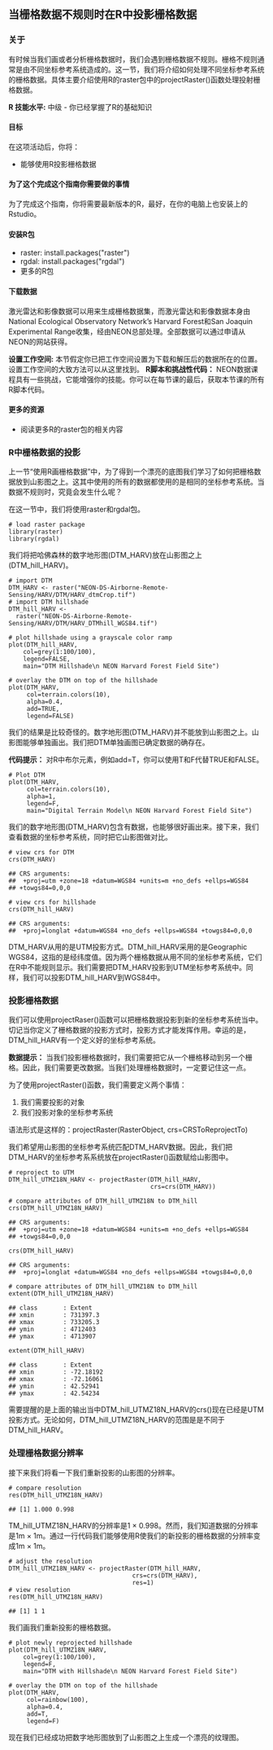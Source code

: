 ## 当栅格数据不规则时在R中投影栅格数据

### 关于
有时候当我们画或者分析栅格数据时，我们会遇到栅格数据不规则。栅格不规则通常是由不同坐标参考系统造成的。这一节，我们将介绍如何处理不同坐标参考系统的栅格数据。具体主要介绍使用R的raster包中的projectRaster()函数处理投射栅格数据。

**R 技能水平:** 中级 - 你已经掌握了R的基础知识

#### 目标

在这项活动后，你将：

* 能够使用R投影栅格数据

#### 为了这个完成这个指南你需要做的事情

为了完成这个指南，你将需要最新版本的R，最好，在你的电脑上也安装上的Rstudio。

#### 安装R包
* raster: install.packages("raster")
* rgdal: install.packages("rgdal")
* 更多的R包

#### 下载数据

激光雷达和影像数据可以用来生成栅格数据集，而激光雷达和影像数据本身由National Ecological Observatory Network’s Harvard Forest和San Joaquin Experimental Range收集，经由NEON总部处理。全部数据可以通过申请从NEON的网站获得。

**设置工作空间:** 本节假定你已把工作空间设置为下载和解压后的数据所在的位置。设置工作空间的大致方法可以从这里找到。
**R脚本和挑战性代码：** NEON数据课程具有一些挑战，它能增强你的技能。你可以在每节课的最后，获取本节课的所有R脚本代码。

#### 更多的资源
* 阅读更多R的raster包的相关内容

### R中栅格数据的投影

上一节“使用R画栅格数据”中，为了得到一个漂亮的底图我们学习了如何把栅格数据放到山影图之上。这其中使用的所有的数据都使用的是相同的坐标参考系统。当数据不规则时，究竟会发生什么呢？

在这一节中，我们将使用raster和rgdal包。

```
# load raster package
library(raster)
library(rgdal)
```

我们将把哈佛森林的数字地形图(DTM_HARV)放在山影图之上(DTM_hill_HARV)。

```
# import DTM
DTM_HARV <- raster("NEON-DS-Airborne-Remote-Sensing/HARV/DTM/HARV_dtmCrop.tif")
# import DTM hillshade
DTM_hill_HARV <- 
  raster("NEON-DS-Airborne-Remote-Sensing/HARV/DTM/HARV_DTMhill_WGS84.tif")

# plot hillshade using a grayscale color ramp 
plot(DTM_hill_HARV,
    col=grey(1:100/100),
    legend=FALSE,
    main="DTM Hillshade\n NEON Harvard Forest Field Site")

# overlay the DTM on top of the hillshade
plot(DTM_HARV,
     col=terrain.colors(10),
     alpha=0.4,
     add=TRUE,
     legend=FALSE)
```

我们的结果是比较奇怪的。数字地形图(DTM_HARV)并不能放到山影图之上。山影图能够单独画出。我们把DTM单独画图已确定数据的确存在。

**代码提示：** 对R中布尔元素，例如add=T，你可以使用T和F代替TRUE和FALSE。 

``` 
# Plot DTM 
plot(DTM_HARV,
     col=terrain.colors(10),
     alpha=1,
     legend=F,
     main="Digital Terrain Model\n NEON Harvard Forest Field Site")
```

我们的数字地形图(DTM_HARV)包含有数据，也能够很好画出来。接下来，我们查看数据的坐标参考系统，同时把它山影图做对比。

```
# view crs for DTM
crs(DTM_HARV)

## CRS arguments:
##  +proj=utm +zone=18 +datum=WGS84 +units=m +no_defs +ellps=WGS84
## +towgs84=0,0,0

# view crs for hillshade
crs(DTM_hill_HARV)

## CRS arguments:
##  +proj=longlat +datum=WGS84 +no_defs +ellps=WGS84 +towgs84=0,0,0
```

DTM_HARV从用的是UTM投影方式。DTM_hill_HARV采用的是Geographic WGS84，这指的是经纬度值。因为两个栅格数据从用不同的坐标参考系统，它们在R中不能规则显示。我们需要把DTM_HARV投影到UTM坐标参考系统中。同样，我们可以投影DTM_hill_HARV到WGS84中。

### 投影栅格数据

我们可以使用projectRaser()函数可以把栅格数据投影到新的坐标参考系统当中。切记当你定义了栅格数据的投影方式时，投影方式才能发挥作用。幸运的是，DTM_hill_HARV有一个定义好的坐标参考系统。

**数据提示：** 当我们投影栅格数据时，我们需要把它从一个栅格移动到另一个栅格。因此，我们需要更改数据。当我们处理栅格数据时，一定要记住这一点。

为了使用projectRaster()函数，我们需要定义两个事情：

1. 我们需要投影的对象
2. 我们投影对象的坐标参考系统

语法形式是这样的：projectRaster(RasterObject, crs=CRSToReprojectTo)

我们希望用山影图的坐标参考系统匹配DTM_HARV数据。因此，我们把DTM_HARV的坐标参考系系统放在projectRaster()函数赋给山影图中。

```
# reproject to UTM
DTM_hill_UTMZ18N_HARV <- projectRaster(DTM_hill_HARV, 
                                       crs=crs(DTM_HARV))

# compare attributes of DTM_hill_UTMZ18N to DTM_hill
crs(DTM_hill_UTMZ18N_HARV)

## CRS arguments:
##  +proj=utm +zone=18 +datum=WGS84 +units=m +no_defs +ellps=WGS84
## +towgs84=0,0,0

crs(DTM_hill_HARV)

## CRS arguments:
##  +proj=longlat +datum=WGS84 +no_defs +ellps=WGS84 +towgs84=0,0,0

# compare attributes of DTM_hill_UTMZ18N to DTM_hill
extent(DTM_hill_UTMZ18N_HARV)

## class       : Extent 
## xmin        : 731397.3 
## xmax        : 733205.3 
## ymin        : 4712403 
## ymax        : 4713907

extent(DTM_hill_HARV)

## class       : Extent 
## xmin        : -72.18192 
## xmax        : -72.16061 
## ymin        : 42.52941 
## ymax        : 42.54234
```

需要提醒的是上面的输出当中DTM_hill_UTMZ18N_HARV的crs()现在已经是UTM投影方式。无论如何，DTM_hill_UTMZ18N_HARV的范围是是不同于DTM_hill_HARV。

### 处理栅格数据分辨率

接下来我们将看一下我们重新投影的山影图的分辨率。

```
# compare resolution
res(DTM_hill_UTMZ18N_HARV)

## [1] 1.000 0.998
```

TM_hill_UTMZ18N_HARV的分辨率是1 × 0.998。然而，我们知道数据的分辨率是1m × 1m。通过一行代码我们能够使用R使我们的新投影的栅格数据的分辨率变成1m × 1m。

```
# adjust the resolution 
DTM_hill_UTMZ18N_HARV <- projectRaster(DTM_hill_HARV, 
                                  crs=crs(DTM_HARV),
                                  res=1)
# view resolution
res(DTM_hill_UTMZ18N_HARV)

## [1] 1 1
```

我们画我们重新投影的栅格数据。

```
# plot newly reprojected hillshade
plot(DTM_hill_UTMZ18N_HARV,
    col=grey(1:100/100),
    legend=F,
    main="DTM with Hillshade\n NEON Harvard Forest Field Site")

# overlay the DTM on top of the hillshade
plot(DTM_HARV,
     col=rainbow(100),
     alpha=0.4,
     add=T,
     legend=F)
```

现在我们已经成功把数字地形图放到了山影图之上生成一个漂亮的纹理图。